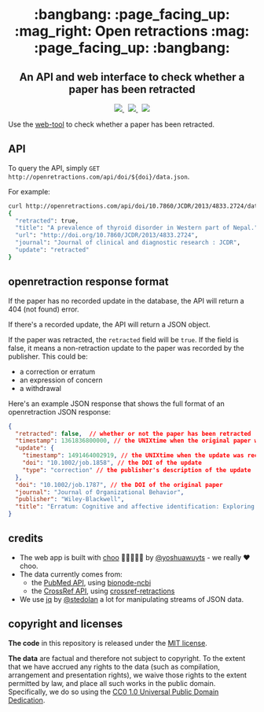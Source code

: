 <div align="center">
  <h1>:bangbang: :page_facing_up: :mag_right: Open retractions :mag: :page_facing_up: :bangbang:</h1>
  <h2>An API and web interface to check whether a paper has been retracted</h2>
</div>

<div align="center">
  <a href="https://github.com/fathomlabs/crossref-cli/blob/master/LICENSE" alt="MIT license">
    <img src="https://img.shields.io/badge/code_license-MIT-green.svg?style=flat-square" />
  </a>&nbsp;
  <a href="https://github.com/fathomlabs/crossref-cli/blob/master/api/LICENSE" alt="MIT license">
    <img src="https://img.shields.io/badge/data-public_domain_(CC0_v1.0)-yellow.svg?style=flat-square" />
  </a>&nbsp;
  <a href="http://fathomlabs.io" target="_blank">
    <img src="https://img.shields.io/badge/made_with-❤️💛💚💙💜💖-e6e6e6.svg?style=flat-square" />
  </a>
</div>

Use the [web-tool](http://openretractions.com) to check whether a paper has been retracted.

## API

To query the API, simply `GET` `http://openretractions.com/api/doi/${doi}/data.json`.

For example:

```bash
curl http://openretractions.com/api/doi/10.7860/JCDR/2013/4833.2724/data.json | jq
{
  "retracted": true,
  "title": "A prevalence of thyroid disorder in Western part of Nepal.",
  "url": "http://doi.org/10.7860/JCDR/2013/4833.2724",
  "journal": "Journal of clinical and diagnostic research : JCDR",
  "update": "retracted"
}
```

## openretraction response format

If the paper has no recorded update in the database, the API will return a 404 (not found) error.

If there's a recorded update, the API will return a JSON object.

If the paper was retracted, the `retracted` field will be `true`. If the field is false, it means a non-retraction update to the paper was recorded by the publisher. This could be:

- a correction or erratum
- an expression of concern
- a withdrawal

Here's an example JSON response that shows the full format of an openretraction JSON response:

```json
{
  "retracted": false,  // whether or not the paper has been retracted
  "timestamp": 1361836800000, // the UNIXtime when the original paper was published
  "update": {
    "timestamp": 1491464002919, // the UNIXtime when the update was recorded
    "doi": "10.1002/job.1858", // the DOI of the update
    "type": "correction" // the publisher's description of the update
  },
  "doi": "10.1002/job.1787", // the DOI of the original paper
  "journal": "Journal of Organizational Behavior",
  "publisher": "Wiley-Blackwell",
  "title": "Erratum: Cognitive and affective identification: Exploring the links between different forms of social identification and personality with work attitudes and behavior"
}
```

## credits

- The web app is built with [choo](https://github.com/yoshuawuyts/choo) :steam_locomotive::train::train::train::train: by [@yoshuawuyts](https://github.com/yoshuawuyts) - we really :heart: choo.
- The data currently comes from:
  - the [PubMed API](https://www.ncbi.nlm.nih.gov/home/develop/api.shtml), using [bionode-ncbi](https://github.com/bionode/bionode-ncbi)
  - the [CrossRef API](http://api.crossref.org), using [crossref-retractions](https://github.com/fathomlabs/crossref-retractions)
- We use [jq](https://github.com/stedolan/jq) by [@stedolan](https://github.com/stedolan) a lot for manipulating streams of JSON data.

## copyright and licenses

**The code** in this repository is released under the [MIT license](https://github.com/fathomlabs/crossref-cli/blob/master/LICENSE).

**The data** are factual and therefore not subject to copyright. To the extent that we have accrued any rights to the data (such as compilation, arrangement and presentation rights), we waive those rights to the extent permitted by law, and place all such works in the public domain. Specifically, we do so using the [CC0 1.0 Universal Public Domain Dedication](https://creativecommons.org/publicdomain/zero/1.0/).
